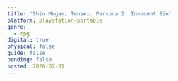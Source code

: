 ```yaml
---
title: 'Shin Megami Tensei: Persona 2: Innocent Sin'
platform: playstation-portable
genre:
  - rpg
digital: true
physical: false
guide: false
pending: false
posted: 2020-07-31
---
```


